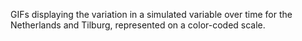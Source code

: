 GIFs displaying the variation in a simulated variable over time for the Netherlands and Tilburg, represented on a color-coded scale.
